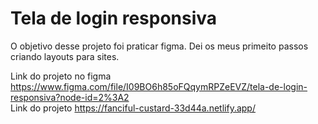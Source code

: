 # Tela de login responsiva

O objetivo desse projeto foi praticar figma. Dei os meus primeito passos criando layouts para sites. 

Link do projeto no figma <https://www.figma.com/file/I09BO6h85oFQqymRPZeEVZ/tela-de-login-responsiva?node-id=2%3A2> <br>
Link do projeto <https://fanciful-custard-33d44a.netlify.app/>
